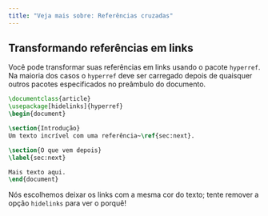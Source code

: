 ```yaml
---
title: "Veja mais sobre: Referências cruzadas"
---
```


## Transformando referências em links

Você pode transformar suas referências em links usando o pacote `hyperref`.  Na
maioria dos casos o `hyperref` deve ser carregado depois de quaisquer outros
pacotes especificados no preâmbulo do documento.

```latex
\documentclass{article}
\usepackage[hidelinks]{hyperref}
\begin{document}

\section{Introdução}
Um texto incrível com uma referência~\ref{sec:next}.

\section{O que vem depois}
\label{sec:next}

Mais texto aqui.
\end{document}
```

Nós escolhemos deixar os links com a mesma cor do texto;  tente remover a opção
`hidelinks` para ver o porquê!
